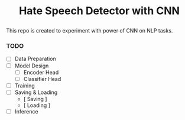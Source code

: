# <p align="center"> Hate Speech Detector with CNN </p>
This repo is created to experiment with power of CNN on NLP tasks.

### TODO
* [ ] Data Preparation
* [ ] Model Design
  * [ ] Encoder Head
  * [ ] Classifier Head
* [ ] Training
* [ ] Saving & Loading
  * [ Saving ]
  * [ Loading ]
* [ ] Inference